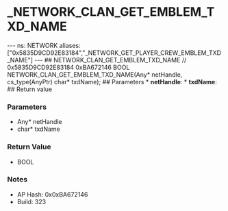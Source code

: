 # _NETWORK_CLAN_GET_EMBLEM_TXD_NAME

--- ns: NETWORK aliases: ["0x5835D9CD92E83184","_NETWORK_GET_PLAYER_CREW_EMBLEM_TXD_NAME"] --- ## NETWORK_CLAN_GET_EMBLEM_TXD_NAME  // 0x5835D9CD92E83184 0xBA672146 BOOL NETWORK_CLAN_GET_EMBLEM_TXD_NAME(Any* netHandle, cs_type(AnyPtr) char* txdName);  ## Parameters * **netHandle**: * **txdName**:  ## Return value

### Parameters
* Any* netHandle
* char* txdName

### Return Value
* BOOL

### Notes
* AP Hash: 0x0xBA672146
* Build: 323

